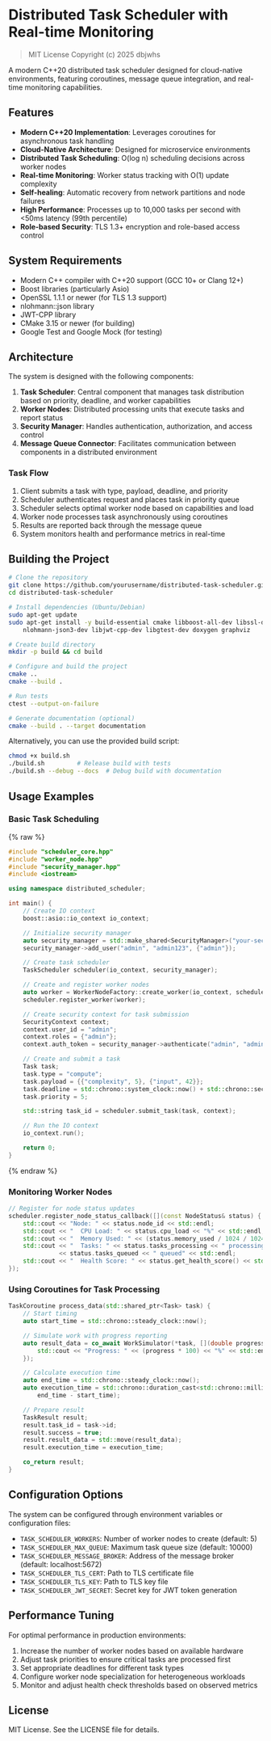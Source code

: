 # Distributed Task Scheduler with Real-time Monitoring

> MIT License
> Copyright (c) 2025 dbjwhs

A modern C++20 distributed task scheduler designed for cloud-native environments, featuring coroutines, message queue integration, and real-time monitoring capabilities.

## Features

- **Modern C++20 Implementation**: Leverages coroutines for asynchronous task handling
- **Cloud-Native Architecture**: Designed for microservice environments
- **Distributed Task Scheduling**: O(log n) scheduling decisions across worker nodes
- **Real-time Monitoring**: Worker status tracking with O(1) update complexity
- **Self-healing**: Automatic recovery from network partitions and node failures
- **High Performance**: Processes up to 10,000 tasks per second with <50ms latency (99th percentile)
- **Role-based Security**: TLS 1.3+ encryption and role-based access control

## System Requirements

- Modern C++ compiler with C++20 support (GCC 10+ or Clang 12+)
- Boost libraries (particularly Asio)
- OpenSSL 1.1.1 or newer (for TLS 1.3 support)
- nlohmann::json library
- JWT-CPP library
- CMake 3.15 or newer (for building)
- Google Test and Google Mock (for testing)

## Architecture

The system is designed with the following components:

1. **Task Scheduler**: Central component that manages task distribution based on priority, deadline, and worker capabilities
2. **Worker Nodes**: Distributed processing units that execute tasks and report status
3. **Security Manager**: Handles authentication, authorization, and access control
4. **Message Queue Connector**: Facilitates communication between components in a distributed environment

### Task Flow

1. Client submits a task with type, payload, deadline, and priority
2. Scheduler authenticates request and places task in priority queue
3. Scheduler selects optimal worker node based on capabilities and load
4. Worker node processes task asynchronously using coroutines
5. Results are reported back through the message queue
6. System monitors health and performance metrics in real-time

## Building the Project

```bash
# Clone the repository
git clone https://github.com/yourusername/distributed-task-scheduler.git
cd distributed-task-scheduler

# Install dependencies (Ubuntu/Debian)
sudo apt-get update
sudo apt-get install -y build-essential cmake libboost-all-dev libssl-dev \
    nlohmann-json3-dev libjwt-cpp-dev libgtest-dev doxygen graphviz

# Create build directory
mkdir -p build && cd build

# Configure and build the project
cmake ..
cmake --build .

# Run tests
ctest --output-on-failure

# Generate documentation (optional)
cmake --build . --target documentation
```

Alternatively, you can use the provided build script:

```bash
chmod +x build.sh
./build.sh         # Release build with tests
./build.sh --debug --docs  # Debug build with documentation
```

## Usage Examples

### Basic Task Scheduling

{% raw %}
```cpp
#include "scheduler_core.hpp"
#include "worker_node.hpp"
#include "security_manager.hpp"
#include <iostream>

using namespace distributed_scheduler;

int main() {
    // Create IO context
    boost::asio::io_context io_context;

    // Initialize security manager
    auto security_manager = std::make_shared<SecurityManager>("your-secret-key");
    security_manager->add_user("admin", "admin123", {"admin"});

    // Create task scheduler
    TaskScheduler scheduler(io_context, security_manager);

    // Create and register worker nodes
    auto worker = WorkerNodeFactory::create_worker(io_context, scheduler);
    scheduler.register_worker(worker);

    // Create security context for task submission
    SecurityContext context;
    context.user_id = "admin";
    context.roles = {"admin"};
    context.auth_token = security_manager->authenticate("admin", "admin123").auth_token;

    // Create and submit a task
    Task task;
    task.type = "compute";
    task.payload = {{"complexity", 5}, {"input", 42}};
    task.deadline = std::chrono::system_clock::now() + std::chrono::seconds(10);
    task.priority = 5;

    std::string task_id = scheduler.submit_task(task, context);

    // Run the IO context
    io_context.run();

    return 0;
}
```
{% endraw %}

### Monitoring Worker Nodes

```cpp
// Register for node status updates
scheduler.register_node_status_callback([](const NodeStatus& status) {
    std::cout << "Node: " << status.node_id << std::endl;
    std::cout << "  CPU Load: " << status.cpu_load << "%" << std::endl;
    std::cout << "  Memory Used: " << (status.memory_used / 1024 / 1024) << " MB" << std::endl;
    std::cout << "  Tasks: " << status.tasks_processing << " processing, "
              << status.tasks_queued << " queued" << std::endl;
    std::cout << "  Health Score: " << status.get_health_score() << std::endl;
});
```

### Using Coroutines for Task Processing

```cpp
TaskCoroutine process_data(std::shared_ptr<Task> task) {
    // Start timing
    auto start_time = std::chrono::steady_clock::now();

    // Simulate work with progress reporting
    auto result_data = co_await WorkSimulator(*task, [](double progress) {
        std::cout << "Progress: " << (progress * 100) << "%" << std::endl;
    });

    // Calculate execution time
    auto end_time = std::chrono::steady_clock::now();
    auto execution_time = std::chrono::duration_cast<std::chrono::milliseconds>(
        end_time - start_time);

    // Prepare result
    TaskResult result;
    result.task_id = task->id;
    result.success = true;
    result.result_data = std::move(result_data);
    result.execution_time = execution_time;

    co_return result;
}
```

## Configuration Options

The system can be configured through environment variables or configuration files:

- `TASK_SCHEDULER_WORKERS`: Number of worker nodes to create (default: 5)
- `TASK_SCHEDULER_MAX_QUEUE`: Maximum task queue size (default: 10000)
- `TASK_SCHEDULER_MESSAGE_BROKER`: Address of the message broker (default: localhost:5672)
- `TASK_SCHEDULER_TLS_CERT`: Path to TLS certificate file
- `TASK_SCHEDULER_TLS_KEY`: Path to TLS key file
- `TASK_SCHEDULER_JWT_SECRET`: Secret key for JWT token generation

## Performance Tuning

For optimal performance in production environments:

1. Increase the number of worker nodes based on available hardware
2. Adjust task priorities to ensure critical tasks are processed first
3. Set appropriate deadlines for different task types
4. Configure worker node specialization for heterogeneous workloads
5. Monitor and adjust health check thresholds based on observed metrics

## License

MIT License. See the LICENSE file for details.
